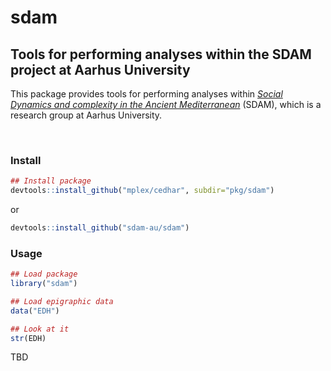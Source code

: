 # sdam

## Tools for performing analyses within the SDAM project at Aarhus University

This package provides tools for performing analyses within [*Social Dynamics and complexity
in the Ancient Mediterranean*](https://sdam-au.github.io/sdam-au/)  (SDAM), which is a research group at Aarhus University.

<br/>

### Install

```r
## Install package
devtools::install_github("mplex/cedhar", subdir="pkg/sdam")
```
or

```r
devtools::install_github("sdam-au/sdam")
```


### Usage

```r
## Load package
library("sdam")
```

```r
## Load epigraphic data
data("EDH")
```


```r
## Look at it
str(EDH)
```

TBD

